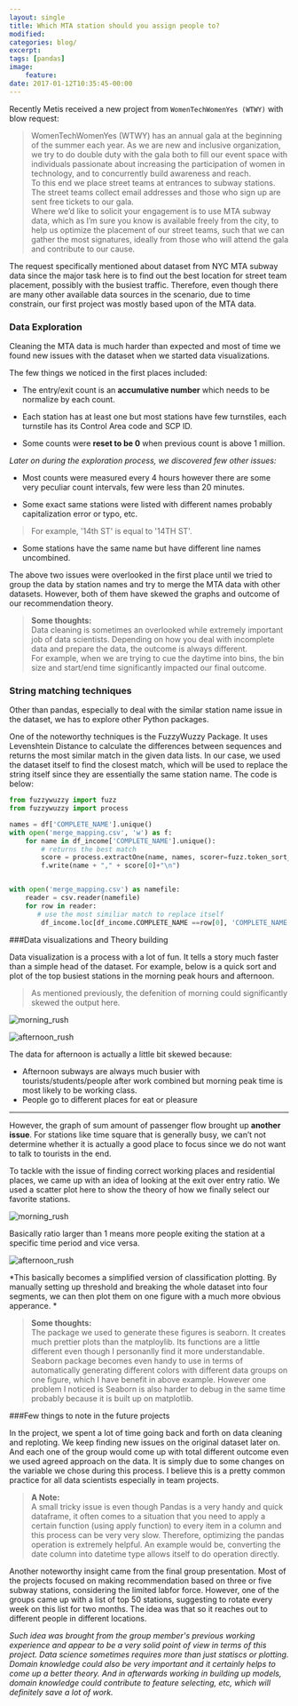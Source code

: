 ```yaml
---
layout: single
title: Which MTA station should you assign people to?
modified:
categories: blog/
excerpt:
tags: [pandas]
image:
    feature:
date: 2017-01-12T10:35:45-00:00
--- 
```


Recently Metis received a new project from `WomenTechWomenYes (WTWY)` with blow request:

>WomenTechWomenYes (WTWY) has an annual gala at the beginning of the summer each year. As we are new and inclusive organization, we try to do double duty with the gala both to fill our event space with individuals passionate about increasing the participation of women in technology, and to concurrently build awareness and reach.  
>To this end we place street teams at entrances to subway stations. The street teams collect email addresses and those who sign up are sent free tickets to our gala.  
>Where we’d like to solicit your engagement is to use MTA subway data, which as I’m sure you know is available freely from the city, to help us optimize the placement of our street teams, such that we can gather the most signatures, ideally from those who will attend the gala and contribute to our cause.

The request specifically mentioned about dataset from NYC MTA subway data since the major task here is to find out the best location for street team placement, possibly with the busiest traffic. Therefore, even though there are many other available data sources in the scenario, due to time constrain, our first project was mostly based upon of the MTA data.   

### Data Exploration  

Cleaning the MTA data is much harder than expected and most of time we found new issues with the dataset when we started data visualizations.   

The few things we noticed in the first places included:

- The entry/exit count is an **accumulative number** which needs to be normalize by each count.  

- Each station has at least one but most stations have few turnstiles, each turnstile has its Control Area code and SCP ID.  

- Some counts were **reset to be 0** when previous count is above 1 million.

*Later on during the exploration process, we discovered few other issues:*

- Most counts were measured every 4 hours however there are some very peculiar count intervals, few were less than 20 minutes.  

- Some exact same stations were listed with different names probably capitalization error or typo, etc.
> For example, '14th ST' is equal to '14TH ST'.  

- Some stations have the same name but have different line names uncombined.

The above two issues were overlooked in the first place until we tried to group the data by station names and try to merge the MTA data with other datasets. However, both of them have skewed the graphs and outcome of our recommendation theory.

> **Some thoughts:**  
> Data cleaning is sometimes an overlooked while extremely important job of data scientists. Depending on how you deal with incomplete data and prepare the data, the outcome is always different.  
> For example, when we are trying to cue the daytime into bins, the bin size and start/end time significantly impacted our final outcome.

### String matching techniques


Other than pandas, especially to deal with the similar station name issue in the dataset, we has to explore other Python packages.

One of the noteworthy techniques is the FuzzyWuzzy Package. It uses Levenshtein Distance to calculate the differences between sequences and returns the most similar match in the given data lists. In our case, we used the dataset itself to find the closest match, which will be used to replace the string itself since they are essentially the same station name. The code is below:

```python
from fuzzywuzzy import fuzz
from fuzzywuzzy import process

names = df['COMPLETE_NAME'].unique()
with open('merge_mapping.csv', 'w') as f:
    for name in df_income['COMPLETE_NAME'].unique():
        # returns the best match
        score = process.extractOne(name, names, scorer=fuzz.token_sort_ratio)
        f.write(name + "," + score[0]+"\n")


with open('merge_mapping.csv') as namefile:
    reader = csv.reader(namefile)
    for row in reader:
       # use the most similiar match to replace itself
        df_income.loc[df_income.COMPLETE_NAME ==row[0], 'COMPLETE_NAME'] = row[1]
```


###Data visualizations and Theory building

Data visualization is a process with a lot of fun. It tells a story much faster than a simple head of the dataset. For example, below is a quick sort and plot of the top busiest stations in the morning peak hours and afternoon.


>As mentioned previously, the defenition of morning could significantly skewed the output here.   




![morning_rush](../assets/images/morning_rush.jpg)  

![afternoon_rush](../assets/images/afternoon_rush.jpg)  

The data for afternoon is actually a little bit skewed because:
- Afternoon subways are always much busier with tourists/students/people after work combined but morning peak time is most likely to be working class.
- People go to different places for eat or pleasure

-----------------------------
However, the graph of sum amount of passenger flow brought up **another issue**. For stations like time square that is generally busy, we can’t not determine whether it is actually a good place to focus since we do not want to talk to tourists in the end.  

To tackle with the issue of finding correct working places and residential places, we came up with an idea of looking at the exit over entry ratio. We used a scatter plot here to show the theory of how we finally select our favorite stations.  

![morning_rush](../assets/images/morning_entry.jpg)  

Basically ratio larger than 1 means more people exiting the station at a specific time period and vice versa.

![afternoon_rush](../assets/images/morning_exit.jpg)  

*This basically becomes a simplified version of classification plotting. By manually setting up threshold and breaking the whole dataset into four segments, we can then plot them on one figure with a much more obvious apperance. *

> **Some thoughts:**  
> The package we used to generate these figures is seaborn. It creates much prettier plots than the matploylib. Its functions are a little different even though I personanlly find it more understandable. Seaborn package becomes even handy to use in terms of automatically generating different colors with different data groups on one figure, which I have benefit in above example. However one problem I noticed is Seaborn is also harder to debug in the same time probably because it is built up on matplotlib.  


###Few things to note in the future projects

In the project, we spent a lot of time going back and forth on data cleaning and reploting. We keep finding new issues on the original dataset later on. And each one of the group would come up with total different outcome even we used agreed approach on the data. It is simply due to some changes on the variable we chose during this process. I believe this is a pretty common practice for all data scientists especially in team projects.  

> **A Note:**  
> A small tricky issue is even though Pandas is a very handy and quick dataframe, it often comes to a situation that you need to apply a certain function (using apply function) to every item in a column and this process can be very very slow. Therefore, optimizing the pandas operation is extremely helpful. An example would be, converting the date column into datetime type allows itself to do operation directly.

Another noteworthy insight came from the final group presentation. Most of the projects focused on making recommendation based on three or five subway stations, considering the limited labfor force. However, one of the groups came up with a list of top 50 stations, suggesting to rotate every week on this list for two months. The idea was that so it reaches out to different people in different locations.  

*Such idea was brought from the group member's previous working experience and appear to be a very solid point of view in terms of this project. Data science sometimes requires more than just statiscs or plotting. Domain knowledge could also be very important and it certainly helps to come up a better theory. And in afterwards working in building up models, domain knowledge could contribute to feature selecting, etc, which will definitely save a lot of work.*
